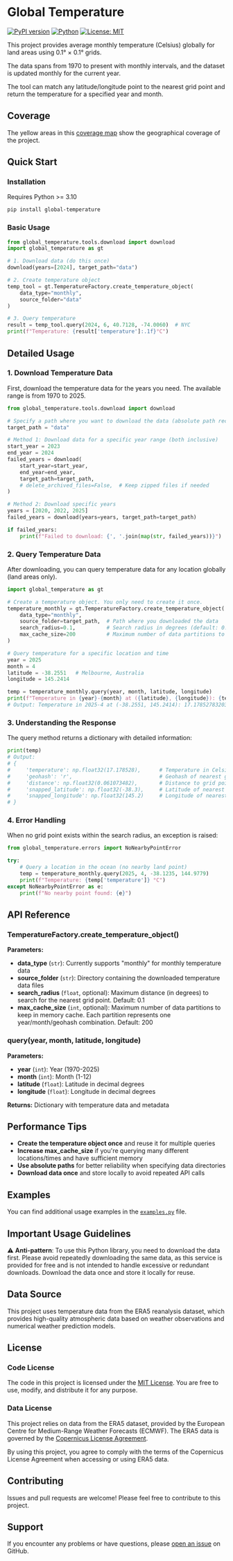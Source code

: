 # Global Temperature

[![PyPI version](https://badge.fury.io/py/global-temperature.svg)](https://badge.fury.io/py/global-temperature)
[![Python](https://img.shields.io/badge/python-3.10+-blue.svg)](https://www.python.org/downloads/)
[![License: MIT](https://img.shields.io/badge/License-MIT-yellow.svg)](https://opensource.org/licenses/MIT)

This project provides average monthly temperature (Celsius) globally for land areas using 0.1° × 0.1° grids.

The data spans from 1970 to present with monthly intervals, and the dataset is updated monthly for the current year.

The tool can match any latitude/longitude point to the nearest grid point and return the temperature for a specified year and month.

## Coverage
The yellow areas in this [coverage map](https://global-temperature.com/coverage.png) show the geographical coverage of the project.

## Quick Start

### Installation
Requires Python >= 3.10
```bash
pip install global-temperature
```

### Basic Usage
```python
from global_temperature.tools.download import download
import global_temperature as gt

# 1. Download data (do this once)
download(years=[2024], target_path="data")

# 2. Create temperature object
temp_tool = gt.TemperatureFactory.create_temperature_object(
    data_type="monthly",
    source_folder="data"
)

# 3. Query temperature
result = temp_tool.query(2024, 6, 40.7128, -74.0060)  # NYC
print(f"Temperature: {result['temperature']:.1f}°C")
```

## Detailed Usage

### 1. Download Temperature Data

First, download the temperature data for the years you need. The available range is from 1970 to 2025.

```python
from global_temperature.tools.download import download

# Specify a path where you want to download the data (absolute path recommended)
target_path = "data"

# Method 1: Download data for a specific year range (both inclusive)
start_year = 2023
end_year = 2024
failed_years = download(
    start_year=start_year,
    end_year=end_year,
    target_path=target_path,
    # delete_archived_files=False,  # Keep zipped files if needed
)

# Method 2: Download specific years
years = [2020, 2022, 2025]
failed_years = download(years=years, target_path=target_path)

if failed_years:
    print(f"Failed to download: {', '.join(map(str, failed_years))}")
```

### 2. Query Temperature Data

After downloading, you can query temperature data for any location globally (land areas only).

```python
import global_temperature as gt

# Create a temperature object. You only need to create it once.
temperature_monthly = gt.TemperatureFactory.create_temperature_object(
    data_type="monthly",
    source_folder=target_path,  # Path where you downloaded the data
    search_radius=0.1,          # Search radius in degrees (default: 0.1)
    max_cache_size=200          # Maximum number of data partitions to keep in memory cache
)

# Query temperature for a specific location and time
year = 2025
month = 4
latitude = -38.2551   # Melbourne, Australia
longitude = 145.2414

temp = temperature_monthly.query(year, month, latitude, longitude)
print(f"Temperature in {year}-{month} at ({latitude}, {longitude}): {temp['temperature']} °C")
# Output: Temperature in 2025-4 at (-38.2551, 145.2414): 17.17852783203125 °C
```

### 3. Understanding the Response

The query method returns a dictionary with detailed information:

```python
print(temp)
# Output:
# {
#     'temperature': np.float32(17.178528),      # Temperature in Celsius
#     'geohash': 'r',                            # Geohash of nearest grid point (data is partitioned by year/month/geohash)
#     'distance': np.float32(0.061073482),       # Distance to grid point (degrees)
#     'snapped_latitude': np.float32(-38.3),     # Latitude of nearest grid point
#     'snapped_longitude': np.float32(145.2)     # Longitude of nearest grid point
# }
```

### 4. Error Handling

When no grid point exists within the search radius, an exception is raised:

```python
from global_temperature.errors import NoNearbyPointError

try:
    # Query a location in the ocean (no nearby land point)
    temp = temperature_monthly.query(2025, 4, -38.1235, 144.9779)
    print(f"Temperature: {temp['temperature']} °C")
except NoNearbyPointError as e:
    print(f"No nearby point found: {e}")
```

## API Reference

### TemperatureFactory.create_temperature_object()

**Parameters:**
- **data_type** (`str`): Currently supports "monthly" for monthly temperature data
- **source_folder** (`str`): Directory containing the downloaded temperature data files
- **search_radius** (`float`, optional): Maximum distance (in degrees) to search for the nearest grid point. Default: 0.1
- **max_cache_size** (`int`, optional): Maximum number of data partitions to keep in memory cache. Each partition represents one year/month/geohash combination. Default: 200

### query(year, month, latitude, longitude)

**Parameters:**
- **year** (`int`): Year (1970-2025)
- **month** (`int`): Month (1-12)
- **latitude** (`float`): Latitude in decimal degrees
- **longitude** (`float`): Longitude in decimal degrees

**Returns:** Dictionary with temperature data and metadata

## Performance Tips

- **Create the temperature object once** and reuse it for multiple queries
- **Increase max_cache_size** if you're querying many different locations/times and have sufficient memory
- **Use absolute paths** for better reliability when specifying data directories
- **Download data once** and store locally to avoid repeated API calls

## Examples

You can find additional usage examples in the [`examples.py`](examples.py) file.

## Important Usage Guidelines

⚠️ **Anti-pattern**: To use this Python library, you need to download the data first. Please avoid repeatedly downloading the same data, as this service is provided for free and is not intended to handle excessive or redundant downloads. Download the data once and store it locally for reuse.

## Data Source

This project uses temperature data from the ERA5 reanalysis dataset, which provides high-quality atmospheric data based on weather observations and numerical weather prediction models.

## License

### Code License
The code in this project is licensed under the [MIT License](LICENSE). You are free to use, modify, and distribute it for any purpose.

### Data License
This project relies on data from the ERA5 dataset, provided by the European Centre for Medium-Range Weather Forecasts (ECMWF). The ERA5 data is governed by the [Copernicus License Agreement](https://apps.ecmwf.int/datasets/licences/copernicus/).

By using this project, you agree to comply with the terms of the Copernicus License Agreement when accessing or using ERA5 data.

## Contributing

Issues and pull requests are welcome! Please feel free to contribute to this project.

## Support

If you encounter any problems or have questions, please [open an issue](https://github.com/yourusername/global-temperature/issues) on GitHub.